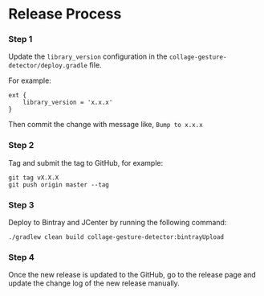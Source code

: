Release Process
===

### Step 1

Update the `library_version` configuration in the `collage-gesture-detector/deploy.gradle` file.

For example:

```
ext {
    library_version = 'x.x.x'
}
```

Then commit the change with message like, `Bump to x.x.x`

### Step 2

Tag and submit the tag to GitHub, for example:

```
git tag vX.X.X
git push origin master --tag

```

### Step 3

Deploy to Bintray and JCenter by running the following command:

```
./gradlew clean build collage-gesture-detector:bintrayUpload
```

### Step 4

Once the new release is updated to the GitHub, go to the release page and update the change log of the new release manually.